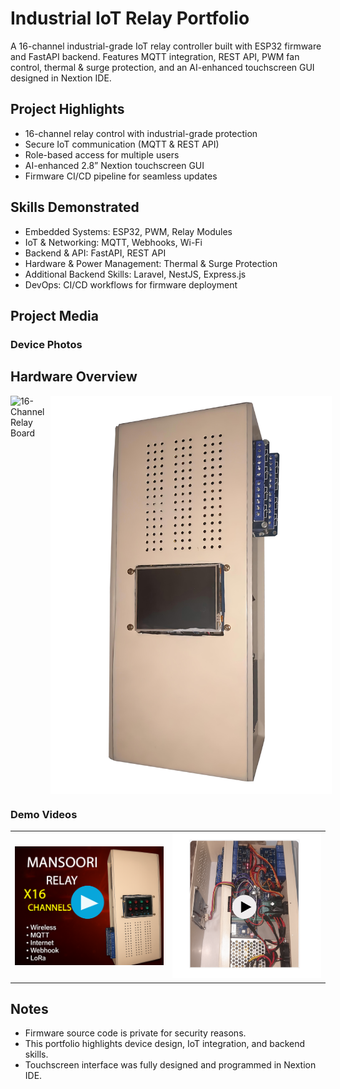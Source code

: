 # Industrial IoT Relay Portfolio

A 16-channel industrial-grade IoT relay controller built with ESP32 firmware and FastAPI backend. Features MQTT integration, REST API, PWM fan control, thermal & surge protection, and an AI-enhanced touchscreen GUI designed in Nextion IDE.

## Project Highlights
- 16-channel relay control with industrial-grade protection
- Secure IoT communication (MQTT & REST API)
- Role-based access for multiple users
- AI-enhanced 2.8” Nextion touchscreen GUI
- Firmware CI/CD pipeline for seamless updates

## Skills Demonstrated
- Embedded Systems: ESP32, PWM, Relay Modules
- IoT & Networking: MQTT, Webhooks, Wi-Fi
- Backend & API: FastAPI, REST API
- Hardware & Power Management: Thermal & Surge Protection
- Additional Backend Skills: Laravel, NestJS, Express.js
- DevOps: CI/CD workflows for firmware deployment

## Project Media

### Device Photos
## Hardware Overview
<div style="display: flex; gap: 10px;">
  <img src="docs/relay-x16.png" alt="16-Channel Relay Board" width="450"/>
  <img src="docs/mansoori-relay-case.png" alt="Case of x16 relay" width="450"/>
</div>

### Demo Videos

<table>
  <tr>
    <td>
      <a href="https://drive.google.com/file/d/1MGCB0fB2KWl_RKL3cDo0bGKrn-c_zvfe/view?usp=sharing" target="_blank" rel="noopener noreferrer">
        <img src="docs/case-thumbnail.png" alt="Case Demo Thumbnail" width="350"/>
      </a>
    </td>
    <td>
      <a href="https://drive.google.com/file/d/17JpMd7C1Y9j4aAa2YxCbYHXK-l0a70tc/view?usp=sharing" target="_blank" rel="noopener noreferrer">
        <img src="docs/Hardware-thumbnail.png" alt="Hardware Demo Thumbnail" width="350"/>
      </a>
    </td>
  </tr>
</table>



## Notes
- Firmware source code is private for security reasons.
- This portfolio highlights device design, IoT integration, and backend skills.
- Touchscreen interface was fully designed and programmed in Nextion IDE.
